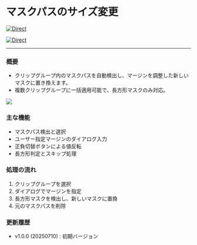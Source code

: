 # マスクパスのサイズ変更

[![Direct](https://img.shields.io/badge/Direct%20Link-ResizeClipMask.jsx-ffcc00.svg)](https://github.com/swwwitch/illustrator-scripts/blob/master/jsx/mask/ResizeClipMask.jsx)

[![Direct](https://img.shields.io/badge/Back%20to%20home-All%20scripts-cccccc.svg)](https://github.com/swwwitch/illustrator-scripts/blob/master/README.md)

---

### 概要

- クリップグループ内のマスクパスを自動検出し、マージンを調整した新しいマスクに置き換えます。
- 複数クリップグループに一括適用可能で、長方形マスクのみ対応。

![](https://www.dtp-transit.jp/images/ss-442-260-72-20250710-044750.png)

### 主な機能

- マスクパス検出と選択
- ユーザー指定マージンのダイアログ入力
- 正負切替ボタンによる値反転
- 長方形判定とスキップ処理

### 処理の流れ

1. クリップグループを選択
2. ダイアログでマージンを指定
3. 長方形マスクを検出し、新しいマスクに置換
4. 元のマスクパスを削除

### 更新履歴

- v1.0.0 (20250710) : 初期バージョン